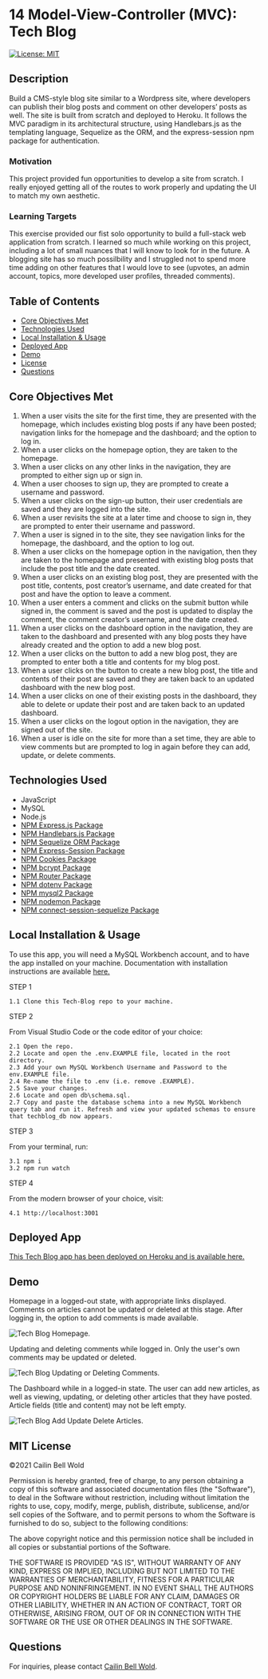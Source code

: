 # 14 Model-View-Controller (MVC): Tech Blog

[![License: MIT](https://img.shields.io/github/license/CailinBellWold/Team-Profile-Generator?style=plastic)](https://opensource.org/licenses/MIT)

## Description 

Build a CMS-style blog site similar to a Wordpress site, where developers can publish their blog posts and comment on other developers’ posts as well. The site is built from scratch and deployed to Heroku. It follows the MVC paradigm in its architectural structure, using Handlebars.js as the templating language, Sequelize as the ORM, and the express-session npm package for authentication.

### Motivation
This project provided fun opportunities to develop a site from scratch. I really enjoyed getting all of the routes to work properly and updating the UI to match my own aesthetic.

### Learning Targets
This exercise provided our fist solo opportunity to build a full-stack web application from scratch. I learned so much while working on this project, including a lot of small nuances that I will know to look for in the future. A blogging site has so much possilbility and I struggled not to spend more time adding on other features that I would love to see (upvotes, an admin account, topics, more developed user profiles, threaded comments).

## Table of Contents
- [Core Objectives Met](#Core)
- [Technologies Used](#Technologies)
- [Local Installation & Usage](#Local)
- [Deployed App](#Deployed)
- [Demo](#Demo)
- [License](#MIT)
- [Questions](#Questions)

## Core Objectives Met

1. When a user visits the site for the first time, they are presented with the homepage, which includes existing blog posts if any have been posted; navigation links for the homepage and the dashboard; and the option to log in.
2. When a user clicks on the homepage option, they are taken to the homepage.
3. When a user clicks on any other links in the navigation, they are prompted to either sign up or sign in.
4. When a user chooses to sign up, they are prompted to create a username and password.
5. When a user clicks on the sign-up button, their user credentials are saved and they are logged into the site.
6. When a user revisits the site at a later time and choose to sign in, they are prompted to enter their username and password.
7. When a user is signed in to the site, they see navigation links for the homepage, the dashboard, and the option to log out.
8. When a user clicks on the homepage option in the navigation, then they are taken to the homepage and presented with existing blog posts that include the post title and the date created.
9. When a user clicks on an existing blog post, they are presented with the post title, contents, post creator’s username, and date created for that post and have the option to leave a comment.
10. When a user enters a comment and clicks on the submit button while signed in, the comment is saved and the post is updated to display the comment, the comment creator’s username, and the date created.
11. When a user clicks on the dashboard option in the navigation, they are taken to the dashboard and presented with any blog posts they have already created and the option to add a new blog post.
12. When a user clicks on the button to add a new blog post, they are prompted to enter both a title and contents for my blog post.
13. When a user clicks on the button to create a new blog post, the title and contents of their post are saved and they are taken back to an updated dashboard with the new blog post.
14. When a user clicks on one of their existing posts in the dashboard, they able to delete or update their post and are taken back to an updated dashboard.
15. When a user clicks on the logout option in the navigation, they are signed out of the site.
16. When a user is idle on the site for more than a set time, they are able to view comments but are prompted to log in again before they can add, update, or delete comments.

## Technologies Used
- JavaScript
- MySQL
- Node.js
- [NPM Express.js Package](https://www.npmjs.com/package/express)
- [NPM Handlebars.js Package](https://www.npmjs.com/package/handlebars)
- [NPM Sequelize ORM Package](https://www.npmjs.com/package/sequelize)
- [NPM Express-Session Package](https://www.npmjs.com/package/express-session)
- [NPM Cookies Package](https://www.npmjs.com/package/cookies)
- [NPM bcrypt Package](https://www.npmjs.com/package/bcrypt)
- [NPM Router Package](https://www.npmjs.com/package/router)
- [NPM dotenv Package](https://www.npmjs.com/package/dotenv)
- [NPM mysql2 Package](https://www.npmjs.com/package/mysql2)
- [NPM nodemon Package](https://www.npmjs.com/package/nodemon)
- [NPM connect-session-sequelize Package](https://www.npmjs.com/package/connect-session-sequelize?activeTab=versions)

## Local Installation & Usage

To use this app, you will need a MySQL Workbench account, and to have the app installed on your machine. Documentation with installation instructions are available [here.](https://dev.mysql.com/doc/workbench/en/wb-installing.html) 

STEP 1

    1.1 Clone this Tech-Blog repo to your machine.

STEP 2

From Visual Studio Code or the code editor of your choice:

    2.1 Open the repo.  
    2.2 Locate and open the .env.EXAMPLE file, located in the root directory.
    2.3 Add your own MySQL Workbench Username and Password to the env.EXAMPLE file.
    2.4 Re-name the file to .env (i.e. remove .EXAMPLE).
    2.5 Save your changes.
    2.6 Locate and open db\schema.sql.
    2.7 Copy and paste the database schema into a new MySQL Workbench query tab and run it. Refresh and view your updated schemas to ensure that techblog_db now appears.

STEP 3

From your terminal, run:

    3.1 npm i
    3.2 npm run watch

STEP 4

From the modern browser of your choice, visit:

    4.1 http://localhost:3001

## Deployed App

[This Tech Blog app has been deployed on Heroku and is available here.](https://tech-blog-cailin.herokuapp.com/)

## Demo 

Homepage in a logged-out state, with appropriate links displayed. Comments on articles cannot be updated or deleted at this stage. After logging in, the option to add comments is made available.

![Tech Blog Homepage.](/public/images/Tech-Blog-Homepage.gif)

Updating and deleting comments while logged in. Only the user's own comments may be updated or deleted.

![Tech Blog Updating or Deleting Comments.](/public/images/Tech-Blog-Updating-or-Deleting-Comments.gif)

The Dashboard while in a logged-in state. The user can add new articles, as well as viewing, updating, or deleting other articles that they have posted. Article fields (title and content) may not be left empty.

![Tech Blog Add Update Delete Articles.](/public/images/Tech-Blog-Add-Update-Delete-Articles.gif)

## MIT License

&copy;2021 Cailin Bell Wold

Permission is hereby granted, free of charge, to any person obtaining a copy
of this software and associated documentation files (the "Software"), to deal
in the Software without restriction, including without limitation the rights
to use, copy, modify, merge, publish, distribute, sublicense, and/or sell
copies of the Software, and to permit persons to whom the Software is
furnished to do so, subject to the following conditions:

The above copyright notice and this permission notice shall be included in all
copies or substantial portions of the Software.

THE SOFTWARE IS PROVIDED "AS IS", WITHOUT WARRANTY OF ANY KIND, EXPRESS OR
IMPLIED, INCLUDING BUT NOT LIMITED TO THE WARRANTIES OF MERCHANTABILITY,
FITNESS FOR A PARTICULAR PURPOSE AND NONINFRINGEMENT. IN NO EVENT SHALL THE
AUTHORS OR COPYRIGHT HOLDERS BE LIABLE FOR ANY CLAIM, DAMAGES OR OTHER
LIABILITY, WHETHER IN AN ACTION OF CONTRACT, TORT OR OTHERWISE, ARISING FROM,
OUT OF OR IN CONNECTION WITH THE SOFTWARE OR THE USE OR OTHER DEALINGS IN THE
SOFTWARE.

## Questions
For inquiries, please contact [Cailin Bell Wold](https://github.com/CailinBellWold).
